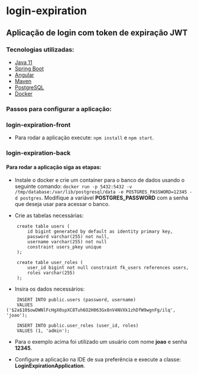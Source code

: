 # login-expiration

## Aplicação de login com token de expiração JWT

### Tecnologias utilizadas:

- [Java 11](https://www.oracle.com/br/java/technologies/javase/jdk11-archive-downloads.html)
- [Spring Boot](https://start.spring.io/)
- [Angular](https://angular.io/)
- [Maven](https://maven.apache.org/)
- [PostgreSQL](https://www.postgresql.org/)
- [Docker](https://www.docker.com/)

### Passos para configurar a aplicação:

### login-expiration-front

- Para rodar a aplicação execute: ```npm install``` e ```npm start```.

### login-expiration-back

#### Para rodar a aplicação siga as etapas:

- Instale o docker e crie um container para o banco de dados usando o seguinte comando: 
```docker run -p 5432:5432 -v /tmp/database:/var/lib/postgresql/data -e POSTGRES_PASSWORD=12345 -d postgres```.
Modifique a variável **POSTGRES_PASSWORD** com a senha que deseja usar para acessar o banco.

- Crie as tabelas necessárias:
```
    create table users (
        id bigint generated by default as identity primary key,
        password varchar(255) not null,
        username varchar(255) not null
        constraint users_pkey unique
    );

    create table user_roles (
        user_id bigint not null constraint fk_users references users,
        roles varchar(255)
    );
```
- Insira os dados necessários:

```
    INSERT INTO public.users (password, username) 
    VALUES ('$2a$10$owDWNlFcHgX0spXC8Tuh6O2H063Gx8nV4NVXk1zhDfW9wgnFg/ilq', 'joao');

    INSERT INTO public.user_roles (user_id, roles) 
    VALUES (1, 'admin');
```
- Para o exemplo acima foi utilizado um usuário com nome **joao** e senha **12345**.

- Configure a aplicação na IDE de sua preferência e 
execute a classe: **LoginExpirationApplication**.